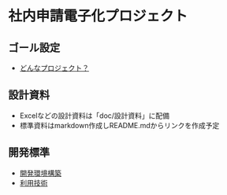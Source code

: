 # 社内申請電子化プロジェクト

## ゴール設定

* [どんなプロジェクト？](docs/001_どんなプロジェクト.md)

## 設計資料

* Excelなどの設計資料は「doc/設計資料」に配備
* 標準資料はmarkdown作成しREADME.mdからリンクを作成予定

## 開発標準

* [開発環境構築](docs/010_開発環境構築.md)
* [利用技術](doc/020_利用技術.md)
